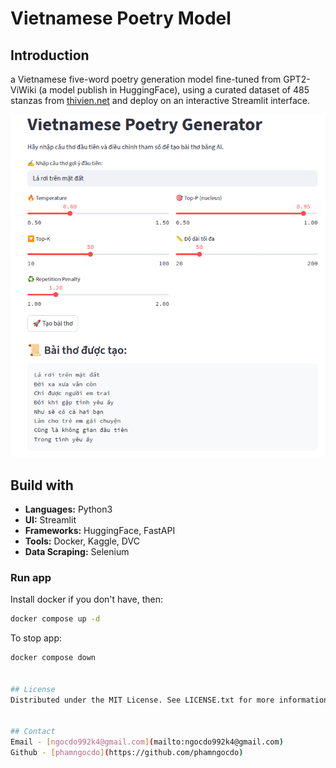 # Vietnamese Poetry Model

## Introduction
a Vietnamese five-word poetry generation model fine-tuned from GPT2-ViWiki (a model publish in HuggingFace), using a curated dataset of 485 stanzas from [thivien.net](https://www.thivien.net/) and deploy on an interactive Streamlit interface.

![](./images/interface.png)


## Build with
- **Languages:** Python3
- **UI:** Streamlit
- **Frameworks:** HuggingFace, FastAPI
- **Tools:** Docker, Kaggle, DVC
- **Data Scraping:** Selenium


### Run app
Install docker if you don't have, then:
```bash
docker compose up -d

```
To stop app:
```bash
docker compose down


## License
Distributed under the MIT License. See LICENSE.txt for more information.


## Contact
Email - [ngocdo992k4@gmail.com](mailto:ngocdo992k4@gmail.com)  
Github - [phamngocdo](https://github.com/phamngocdo) 